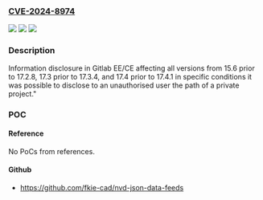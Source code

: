 ### [CVE-2024-8974](https://cve.mitre.org/cgi-bin/cvename.cgi?name=CVE-2024-8974)
![](https://img.shields.io/static/v1?label=Product&message=GitLab&color=blue)
![](https://img.shields.io/static/v1?label=Version&message=15.6%3C%2017.2.8%20&color=brighgreen)
![](https://img.shields.io/static/v1?label=Vulnerability&message=CWE-684%3A%20Incorrect%20Provision%20of%20Specified%20Functionality&color=brighgreen)

### Description

Information disclosure in Gitlab EE/CE affecting all versions from 15.6 prior to 17.2.8, 17.3 prior to 17.3.4, and 17.4 prior to 17.4.1 in specific conditions it was possible to disclose to an unauthorised user the path of a private project."

### POC

#### Reference
No PoCs from references.

#### Github
- https://github.com/fkie-cad/nvd-json-data-feeds

